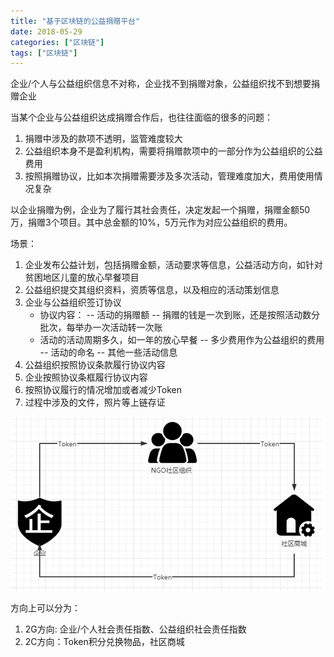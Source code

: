 ```yaml
---
title: "基于区块链的公益捐赠平台"
date: 2018-05-29
categories: ["区块链"]
tags: ["区块链"]
---
```


企业/个人与公益组织信息不对称，企业找不到捐赠对象，公益组织找不到想要捐赠企业

当某个企业与公益组织达成捐赠合作后，也往往面临的很多的问题：
1. 捐赠中涉及的款项不透明，监管难度较大
2. 公益组织本身不是盈利机构，需要将捐赠款项中的一部分作为公益组织的公益费用
3. 按照捐赠协议，比如本次捐赠需要涉及多次活动，管理难度加大，费用使用情况复杂

以企业捐赠为例，企业为了履行其社会责任，决定发起一个捐赠，捐赠金额50万，捐赠3个项目。其中总金额的10%，5万元作为对应公益组织的费用。 

场景：
1. 企业发布公益计划，包括捐赠金额，活动要求等信息，公益活动方向，如针对贫困地区儿童的放心早餐项目
2. 公益组织提交其组织资料，资质等信息，以及相应的活动策划信息
3. 企业与公益组织签订协议
    - 协议内容：
        -- 活动的捐赠额
        -- 捐赠的钱是一次到账，还是按照活动数分批次，每举办一次活动转一次账
    - 活动的活动周期多久，如一年的放心早餐
        -- 多少费用作为公益组织的费用
        -- 活动的命名
        -- 其他一些活动信息
5. 公益组织按照协议条款履行协议内容
6. 企业按照协议条框履行协议内容
7. 按照协议履行的情况增加或者减少Token
8. 过程中涉及的文件，照片等上链存证

![](https://raw.githubusercontent.com/cloudhuang/cloudhuang.github.io/pictures/pictures/20201020104803.png)

方向上可以分为：
1. 2G方向: 企业/个人社会责任指数、公益组织社会责任指数
2. 2C方向：Token积分兑换物品，社区商城

